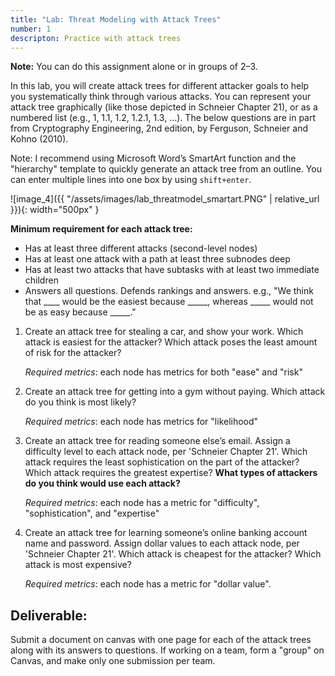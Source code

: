 ```yaml
---
title: "Lab: Threat Modeling with Attack Trees"
number: 1
descripton: Practice with attack trees
---
```

 
**Note:** You can do this assignment alone or in groups of 2–3.

In this lab, you will create attack trees for different attacker goals to help you systematically think through various attacks. You can represent your attack tree graphically (like those depicted in Schneier Chapter 21), or as a numbered list (e.g., 1, 1.1, 1.2, 1.2.1, 1.3, …). The below questions are in part from Cryptography Engineering, 2nd edition, by Ferguson, Schneier and Kohno (2010).

Note: I recommend using Microsoft Word’s SmartArt function and the "hierarchy" template to quickly generate an attack tree from an outline. You can enter multiple lines into one box by using `shift+enter`.

![image_4]({{ "/assets/images/lab_threatmodel_smartart.PNG" | relative_url }}){: width="500px" }

**Minimum requirement for each attack tree:**

*   Has at least three different attacks (second-level nodes)
*   Has at least one attack with a path at least three subnodes deep
*   Has at least two attacks that have subtasks with at least two immediate children
*   Answers all questions. Defends rankings and answers. e.g., "We think that \_\_\_\_ would be the easiest because \_\_\_\_\_, whereas \_\_\_\_\_ would not be as easy because \_\_\_\_\_." 

1.  Create an attack tree for stealing a car, and show your work. Which attack is easiest for the attacker? Which attack poses the least amount of risk for the attacker?
    
    _Required metrics_: each node has metrics for both "ease" and "risk"

2.  Create an attack tree for getting into a gym without paying. Which attack do you think is most likely?
    
    _Required metrics_: each node has metrics for "likelihood"
    
3.  Create an attack tree for reading someone else’s email. Assign a difficulty level to each attack node, per 'Schneier Chapter 21'. Which attack requires the least sophistication on the part of the attacker? Which attack requires the greatest expertise? **What types of attackers do you think would use each attack?**
    
    _Required metrics_: each node has a metric for "difficulty", "sophistication", and "expertise"
    
4.  Create an attack tree for learning someone’s online banking account name and password. Assign dollar values to each attack node, per 'Schneier Chapter 21'. Which attack is       cheapest for the attacker? Which attack is most expensive?

    _Required metrics_: each node has a metric for "dollar value".
    
## Deliverable:

Submit a document on canvas with one page for each of the attack trees along with its answers to questions. If working on a team, form a "group" on Canvas, and make only one submission per team.

